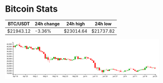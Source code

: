 # Bitcoin Stats

BTC/USDT|24h change|24h high|24h low|
|---|---|---|---|
|$21943.12|-3.36%|$23014.64|$21737.82|

<img src="./chart.svg">
